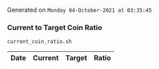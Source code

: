 Generated on `Monday 04-October-2021 at 03:35:45`

### Current to Target Coin Ratio
`current_coin_ratio.sh`

Date|Current|Target|Ratio
---|---|---|---
